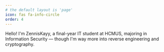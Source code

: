```yaml
---
# the default layout is 'page'
icon: fas fa-info-circle
order: 4
---
```


Hello! I'm ZennisKayy, a final-year IT student at HCMUS, majoring in Information Security — though I'm way more into reverse engineering and cryptography.
